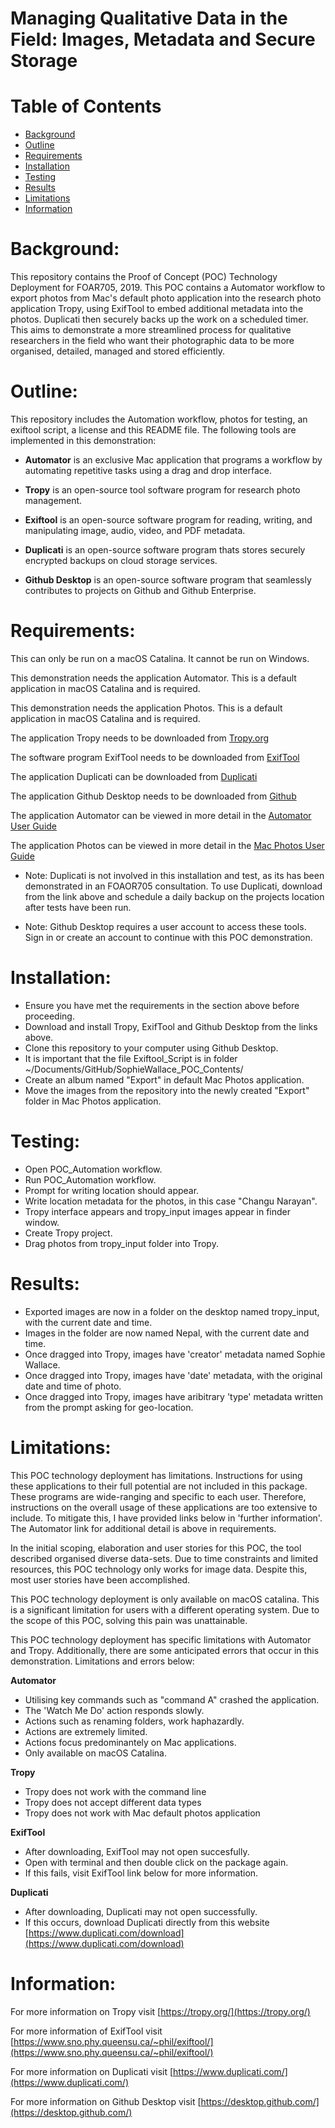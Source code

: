 
# Managing Qualitative Data in the Field: Images, Metadata and Secure Storage

# Table of Contents
- [Background](#background)
- [Outline](#outline)
- [Requirements](#requirements)
- [Installation](#installation)
- [Testing](#testing)
- [Results](#results)
- [Limitations](#limitations)
- [Information](#information)


# Background:


This repository contains the Proof of Concept (POC) Technology Deployment for FOAR705, 2019. This POC contains a Automator workflow to export photos from Mac's default photo application into the research photo application Tropy, using ExifTool to embed additional metadata into the photos. Duplicati then securely backs up the work on a scheduled timer. This aims to demonstrate a more streamlined process for qualitative researchers in the field who want their photographic data to be more organised, detailed, managed and stored efficiently. 

# Outline:


This repository includes the Automation workflow, photos for testing, an exiftool script, a license and this README file. The following tools are implemented in this demonstration:

* **Automator** is an exclusive Mac application that programs a workflow by automating repetitive tasks using a drag and drop interface.

* **Tropy** is an open-source tool software program for research photo management.

* **Exiftool** is an open-source software program for reading, writing, and manipulating image, audio, video, and PDF metadata.

* **Duplicati** is an open-source software program thats stores securely encrypted backups on cloud storage services.

* **Github Desktop** is an open-source software program that seamlessly contributes to projects on Github and Github Enterprise. 

# Requirements:
This can only be run on a macOS Catalina. It cannot be run on Windows.

This demonstration needs the application Automator. This is a default application in macOS Catalina and is required.

This demonstration needs the application Photos. This is a default application in macOS Catalina and is required.

The application Tropy needs to be downloaded from [Tropy.org](https://tropy.org/download/mac)

The software program ExifTool needs to be downloaded from [ExifTool](https://www.sno.phy.queensu.ca/~phil/exiftool/ExifTool-11.75.dmg)

The application Duplicati can be downloaded from [Duplicati](https://updates.duplicati.com/beta/duplicati-2.0.4.23_beta_2019-07-14.dmg)


The application Github Desktop needs to be downloaded from [Github](https://central.github.com/deployments/desktop/desktop/latest/darwin)

The application Automator can be viewed in more detail in the [Automator User Guide](https://support.apple.com/en-au/guide/automator/welcome/mac)

The application Photos can be viewed in more detail in the [Mac Photos User Guide](https://support.apple.com/en-au/HT206186)

* Note: Duplicati is not involved in this installation and test, as its has been demonstrated in an FOAOR705 consultation. To use Duplicati, download from the link above and schedule a daily backup on the projects location after tests have been run.

* Note: Github Desktop requires a user account to access these tools. Sign in or create an account to continue with this POC demonstration. 



# Installation:


* Ensure you have met the requirements in the section above before proceeding.
* Download and install Tropy, ExifTool and Github Desktop from the links above.
* Clone this repository to your computer using Github Desktop. 
* It is important that the file Exiftool_Script is in folder ~/Documents/GitHub/SophieWallace_POC_Contents/
* Create an album named "Export" in default Mac Photos application.
* Move the images from the repository into the newly created "Export" folder in Mac Photos application.



# Testing:


* Open POC_Automation workflow.
* Run POC_Automation workflow.
* Prompt for writing location should appear.
* Write location metadata for the photos, in this case "Changu Narayan".
* Tropy interface appears and tropy_input images appear in finder window.
* Create Tropy project.
* Drag photos from tropy_input folder into Tropy.


# Results:


* Exported images are now in a folder on the desktop named tropy_input, with the current date and time.
* Images in the folder are now named Nepal, with the current date and time.
* Once dragged into Tropy, images have 'creator' metadata named Sophie Wallace.
* Once dragged into Tropy, images have 'date' metadata, with the original date and time of photo.
* Once dragged into Tropy, images have aribitrary 'type' metadata written from the prompt asking for geo-location.




# Limitations:

This POC technology deployment has limitations. Instructions for using these applications to their full potential are not included in this package. These programs are wide-ranging and specific to each user. Therefore, instructions on the overall usage of these applications are too extensive to include. To mitigate this, I have provided links below in 'further information'. The Automator link for additional detail is above in requirements.

In the initial scoping, elaboration and user stories for this POC, the tool described organised diverse data-sets. Due to time constraints and limited resources, this POC technology only works for image data. Despite this, most user stories have been accomplished.

This POC technology deployment is only available on macOS catalina. This is a significant limitation for users with a different operating system. Due to the scope of this POC, solving this pain was unattainable. 

This POC technology deployment has specific limitations with Automator and Tropy. Additionally, there are some anticipated errors that occur in this demonstration. Limitations and errors below:


**Automator**
* Utilising key commands such as "command A" crashed the application.
* The 'Watch Me Do' action responds slowly.
* Actions such as renaming folders, work haphazardly.
* Actions are extremely limited.
* Actions focus predominantely on Mac applications.
* Only available on macOS Catalina.

**Tropy**
* Tropy does not work with the command line
* Tropy does not accept different data types
* Tropy does not work with Mac default photos application

**ExifTool**
* After downloading, ExifTool may not open succesfully.
* Open with terminal and then double click on the package again.
* If this fails, visit ExifTool link below for more information.

**Duplicati**
* After downloading, Duplicati may not open successfully.
* If this occurs, download Duplicati directly from this website [https://www.duplicati.com/download](https://www.duplicati.com/download)

# Information:

For more information on Tropy visit [https://tropy.org/](https://tropy.org/) 

For more information of ExifTool visit [https://www.sno.phy.queensu.ca/~phil/exiftool/](https://www.sno.phy.queensu.ca/~phil/exiftool/)

For more information on Duplicati visit [https://www.duplicati.com/](https://www.duplicati.com/)

For more information on Github Desktop visit [https://desktop.github.com/](https://desktop.github.com/)
